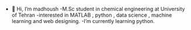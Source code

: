 - 👋 Hi, I’m madhoush
-M.Sc student in chemical engineering at University of Tehran
-interested in MATLAB , python , data science , machine learning and web designing.
-I’m currently learning python.
